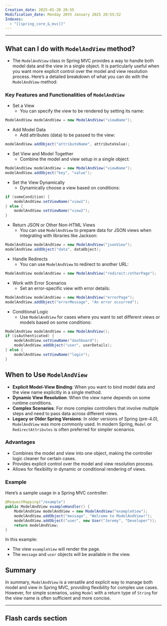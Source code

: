 ```yaml
---
Creation_date: 2025-01-20 20:55
Modification_date: Monday 20th January 2025 20:55:52
Indexes:
  - "[[spring_core_&_mvc]]"
---
```

----
## What can I do with `ModelAndView` method?
- The `ModelAndView` class in Spring MVC provides a way to handle both model data and the view in a single object. It is particularly useful when you want more explicit control over the model and view resolution process. Here’s a detailed breakdown of what you can do with the `ModelAndView` method:

### Key Features and Functionalities of `ModelAndView`
- Set a View
	- You can specify the view to be rendered by setting its name:
```java
ModelAndView modelAndView = new ModelAndView("viewName");
```
- Add Model Data
	- Add attributes (data) to be passed to the view:
```java
modelAndView.addObject("attributeName", attributeValue);
```
- Set View and Model Together
	- Combine the model and view setup in a single object:
```java
ModelAndView modelAndView = new ModelAndView("viewName");
modelAndView.addObject("key", "value");
```
- Set the View Dynamically
	- Dynamically choose a view based on conditions:
```java
if (someCondition) {
    modelAndView.setViewName("view1");
} else {
    modelAndView.setViewName("view2");
}
```
- Return JSON or Other Non-HTML Views
	- You can use `ModelAndView` to prepare data for JSON views when integrating with libraries like Jackson:
```java
ModelAndView modelAndView = new ModelAndView("jsonView");
modelAndView.addObject("data", dataObject);
```
- Handle Redirects
	- You can use `ModelAndView` to redirect to another URL:
```java
ModelAndView modelAndView = new ModelAndView("redirect:/otherPage");
```
- Work with Error Scenarios
	- Set an error-specific view with error details:
```java
ModelAndView modelAndView = new ModelAndView("errorPage");
modelAndView.addObject("errorMessage", "An error occurred");
```
- Conditional Logic
	- Use `ModelAndView` for cases where you want to set different views or models based on some conditions:
```java
ModelAndView modelAndView = new ModelAndView();
if (isAuthenticated) {
    modelAndView.setViewName("dashboard");
    modelAndView.addObject("user", userDetails);
} else {
    modelAndView.setViewName("login");
}
```

## When to Use `ModelAndView`
- **Explicit Model-View Binding**: When you want to bind model data and the view name explicitly in a single method.
- **Dynamic View Resolution**: When the view name depends on some runtime conditions.
- **Complex Scenarios**: For more complex controllers that involve multiple steps and need to pass data across different views.
- **Legacy or Older Spring Versions**: In older versions of Spring (pre-4.0), `ModelAndView` was more commonly used. In modern Spring, `Model` or `RedirectAttributes` is often preferred for simpler scenarios.

### Advantages
- Combines the model and view into one object, making the controller logic cleaner for certain cases.
- Provides explicit control over the model and view resolution process.
- Allows for flexibility in dynamic or conditional rendering of views.

### Example
Here’s a sample usage in a Spring MVC controller:

```java
@RequestMapping("/example")
public ModelAndView exampleHandler() {
    ModelAndView modelAndView = new ModelAndView("exampleView");
    modelAndView.addObject("message", "Welcome to ModelAndView!");
    modelAndView.addObject("user", new User("Jeremy", "Developer"));
    return modelAndView;
}
```
In this example:
- The view `exampleView` will render the page.
- The `message` and `user` objects will be available in the view.

## Summary
In summary, `ModelAndView` is a versatile and explicit way to manage both model and view in Spring MVC, providing flexibility for complex use cases. However, for simple scenarios, using `Model` with a return type of `String` for the view name is often sufficient and more concise.





---
## Flash cards section
